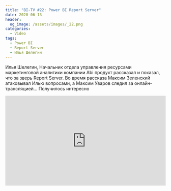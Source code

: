 ```yaml
---
title: "BI-TV #22: Power BI Report Server"
date: 2020-06-13
header:
  og_image: /assets/images/_22.png
categories:
  - Video
tags:
  - Power BI
  - Report Server
  - Илья Шелегин
---
```


Илья Шелегин, Начальник отдела управления ресурсами маркетинговой аналитики компании Abi продукт рассказал и показал, что за зверь Report Server. Во время рассказа Максим Зеленский атаковывал Илью вопросами, а Максим Уваров следил за онлайн-трансляцией... 
Получилось интересно


<style>.embed-container { position: relative; padding-bottom: 56.25%; height: 0; overflow: hidden; max-width: 100%; } .embed-container iframe, .embed-container object, .embed-container embed { position: absolute; top: 0; left: 0; width: 100%; height: 100%; }</style><div class='embed-container'><iframe src='https://www.youtube.com/embed/ShOfVylvAbM' frameborder='0' allowfullscreen></iframe></div>
